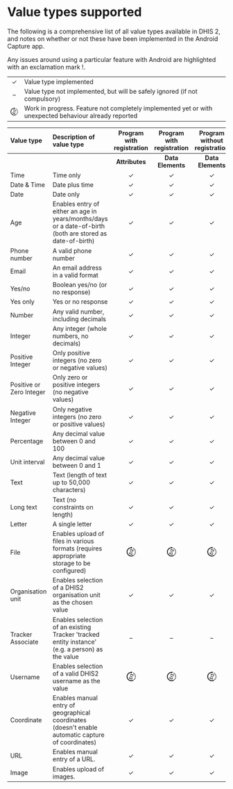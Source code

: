 # Value types supported

The following is a comprehensive list of all value types available in DHIS 2, and notes on whether or not these have been implemented in the Android Capture app.

Any issues around using a particular feature with Android are highlighted with an exclamation mark \!.


|||
| :-: | :------ |
| ✓ | Value type implemented |
| &ndash; | Value type not implemented, but will be safely ignored (if not compulsory) |
| ![](resources/images/image3_icon.png) | Work in progress. Feature not completely implemented yet or with unexpected behaviour already reported |


| Value type | Description of value type | Program with registration | Program with registration | Program without registration | Data Set| Notes on implementation |
| :-- | :---- | :-: | :-: | :-: | :-: | :-- |
| | | **Attributes** | **Data Elements** | **Data Elements** | **Data Elements** |
| Time | Time only | ✓ | ✓ | ✓ |✓ | |
| Date & Time | Date plus time | ✓ | ✓ | ✓ | ✓| |
| Date | Date only | ✓ | ✓ | ✓ | ✓ | |
| Age | Enables entry of either an age in years/months/days or a date-of-birth (both are stored as date-of-birth) | ✓ | ✓ | ✓ |✓ | |
| Phone number | A valid phone number | ✓ | ✓ | ✓ |✓ | |
| Email | An email address in a valid format | ✓ | ✓ | ✓ |✓ | |
| Yes/no | Boolean yes/no (or no response) | ✓ | ✓ | ✓ | ✓| |
| Yes only | Yes or no response | ✓ | ✓ | ✓ | ✓|
| Number | Any valid number, including decimals | ✓ | ✓ | ✓ | ✓| |
| Integer | Any integer (whole numbers, no decimals) | ✓ | ✓ | ✓ | ✓| |
| Positive Integer | Only positive integers (no zero or negative values) | ✓ | ✓ | ✓ | ✓| |
| Positive or Zero Integer | Only zero or positive integers (no negative values) | ✓ | ✓ | ✓ | ✓| |
| Negative Integer | Only negative integers (no zero or positive values) | ✓ | ✓ | ✓ |✓ | |
| Percentage | Any decimal value between 0 and 100 | ✓ | ✓ | ✓ | ✓| |
| Unit interval | Any decimal value between 0 and 1 | ✓ | ✓ | ✓ |✓ | |
| Text | Text (length of text up to 50,000 characters) | ✓ | ✓ | ✓ |✓ | |
| Long text | Text (no constraints on length) | ✓ | ✓ | ✓ |✓ | |
| Letter | A single letter | ✓ | ✓ | ✓ | ✓| |
| File | Enables upload of files in various formats (requires appropriate storage to be configured) | ![](resources/images/image3_icon.png) | ![](resources/images/image3_icon.png) | ![](resources/images/image3_icon.png) | &ndash; | |
| Organisation unit | Enables selection of a DHIS2 organisation unit as the chosen value | ✓ | ✓ | ✓ |  &ndash;| |
| Tracker Associate | Enables selection of an existing Tracker 'tracked entity instance' (e.g. a person) as the value | &ndash; | &ndash; | &ndash; | &ndash; | |
| Username | Enables selection of a valid DHIS2 username as the value | ![](resources/images/image3_icon.png) | ![](resources/images/image3_icon.png) | ![](resources/images/image3_icon.png) |  &ndash; |
| Coordinate | Enables manual entry of geographical coordinates (doesn't enable automatic capture of coordinates) | ✓ | ✓ | ✓ | ✓| |
| URL | Enables manual entry of a URL. | ✓ | ✓ | ✓ |✓ | |
| Image | Enables upload of images. | ✓ | ✓ | ✓ | &ndash; | |
